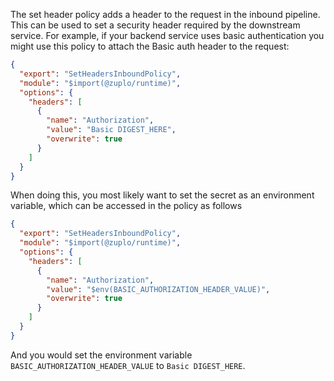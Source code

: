 The set header policy adds a header to the request in the inbound pipeline. This
can be used to set a security header required by the downstream service. For
example, if your backend service uses basic authentication you might use this
policy to attach the Basic auth header to the request:

```json
{
  "export": "SetHeadersInboundPolicy",
  "module": "$import(@zuplo/runtime)",
  "options": {
    "headers": [
      {
        "name": "Authorization",
        "value": "Basic DIGEST_HERE",
        "overwrite": true
      }
    ]
  }
}
```

When doing this, you most likely want to set the secret as an environment
variable, which can be accessed in the policy as follows

```json
{
  "export": "SetHeadersInboundPolicy",
  "module": "$import(@zuplo/runtime)",
  "options": {
    "headers": [
      {
        "name": "Authorization",
        "value": "$env(BASIC_AUTHORIZATION_HEADER_VALUE)",
        "overwrite": true
      }
    ]
  }
}
```

And you would set the environment variable `BASIC_AUTHORIZATION_HEADER_VALUE` to
`Basic DIGEST_HERE`.

